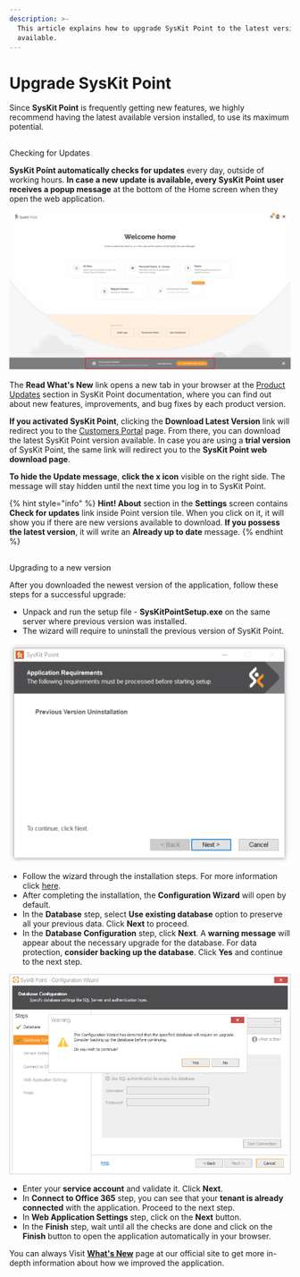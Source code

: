 ```yaml
---
description: >-
  This article explains how to upgrade SysKit Point to the latest version
  available.
---
```


# Upgrade SysKit Point

Since **SysKit Point** is frequently getting new features, we highly recommend having the latest available version installed, to use its maximum potential. 

## 
Checking for Updates

**SysKit Point automatically checks for updates** every day, outside of working hours. **In case a new update is available, every SysKit Point user** **receives a popup message** at the bottom of the Home screen when they open the web application. 

![Home screen - The New Update Available message](../.gitbook/assets/upgrade-syskit-point-to-a-new-version_new-update-available-message.png)


The **Read What's New** link opens a new tab in your browser at the [Product Updates](../product-updates/) section in SysKit Point documentation, where you can find out about new features, improvements, and bug fixes by each product version.

**If you activated SysKit Point**, clicking the **Download Latest Version** link will redirect you to the [Customers Portal](https://my.syskit.com/) page. From there, you can download the latest SysKit Point version available. In case you are using a **trial version** of SysKit Point, the same link will redirect you to the **SysKit Point web download page**.

**To hide the Update message**, **click the x icon** visible on the right side. The message will stay hidden until the next time you log in to SysKit Point.

{% hint style="info" %}
**Hint!                                                                                                                                                         About** section in the **Settings** screen contains **Check for updates** link inside Point version tile. When you click on it, it will show you if there are new versions available to download. **If you possess the latest version**, it will write an **Already up to date** message.
{% endhint %}

## 
Upgrading to a new version


After you downloaded the newest version of the application, follow these steps for a successful upgrade:

*  Unpack and run the setup file - **SysKitPointSetup.exe** on the same server where previous version was installed.
* The wizard will require to uninstall the previous version of SysKit Point. 

![Previous version uninstallation message ](../.gitbook/assets/upgrade-syskit-point-to-a-new-version_previous-version-uninstallation%20%281%29.png)

* Follow the wizard through the installation steps. For more information click [here](install-syskit-point.md).
* After completing the installation, the **Configuration Wizard** will open by default.
*  In the **Database** step, select **Use existing database** option to preserve all your previous data. Click **Next** to proceed.
* In the **Database Configuration** step, click **Next**. A **warning message** will appear about the necessary upgrade for the database. For data protection, **consider backing up the database**. Click **Yes** and continue to the next step.

![Warning message - necessary database upgrade](../.gitbook/assets/upgrade-syskit-point-to-a-new-version_warning-message-necessary-database-upgrade.png)

* Enter your **service account** and validate it. Click **Next**.
* In **Connect to Office 365** step, you can see that your **tenant is already connected** with the application. Proceed to the next step.
* In **Web Application Settings** step, click on the **Next** button. 
* In the **Finish** step, wait until all the checks are done and click on the **Finish** button to open the application automatically in your browser.


You can always Visit [**What's New**](https://www.syskit.com/products/point/whats-new/) page at our official site to get more in-depth information about how we improved the application.

